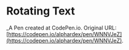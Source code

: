 # Rotating Text
 _A Pen created at CodePen.io. Original URL: [https://codepen.io/alphardex/pen/WNNVJeZ](https://codepen.io/alphardex/pen/WNNVJeZ).

 